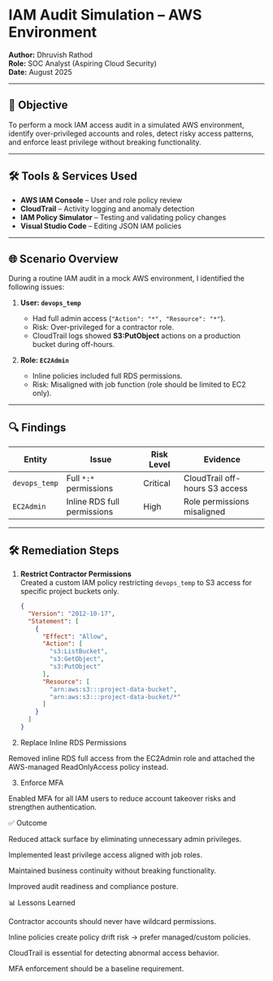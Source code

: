 # IAM Audit Simulation – AWS Environment

**Author:** Dhruvish Rathod  
**Role:** SOC Analyst (Aspiring Cloud Security)  
**Date:** August 2025  

---

## 📌 Objective
To perform a mock IAM access audit in a simulated AWS environment, identify over-privileged accounts and roles, detect risky access patterns, and enforce least privilege without breaking functionality.

---

## 🛠 Tools & Services Used
- **AWS IAM Console** – User and role policy review  
- **CloudTrail** – Activity logging and anomaly detection  
- **IAM Policy Simulator** – Testing and validating policy changes  
- **Visual Studio Code** – Editing JSON IAM policies  

---

## 🌐 Scenario Overview
During a routine IAM audit in a mock AWS environment, I identified the following issues:

1. **User: `devops_temp`**
   - Had full admin access (`"Action": "*", "Resource": "*"`).
   - Risk: Over-privileged for a contractor role.  
   - CloudTrail logs showed **S3:PutObject** actions on a production bucket during off-hours.

2. **Role: `EC2Admin`**
   - Inline policies included full RDS permissions.
   - Risk: Misaligned with job function (role should be limited to EC2 only).  

---

## 🔍 Findings

| **Entity**   | **Issue**                                   | **Risk Level** | **Evidence**                   |
|--------------|---------------------------------------------|----------------|--------------------------------|
| `devops_temp` | Full `*:*` permissions                      | Critical       | CloudTrail off-hours S3 access |
| `EC2Admin`   | Inline RDS full permissions                 | High           | Role permissions misaligned    |

---

## 🛠 Remediation Steps

1. **Restrict Contractor Permissions**  
   Created a custom IAM policy restricting `devops_temp` to S3 access for specific project buckets only.

   ```json
   {
     "Version": "2012-10-17",
     "Statement": [
       {
         "Effect": "Allow",
         "Action": [
           "s3:ListBucket",
           "s3:GetObject",
           "s3:PutObject"
         ],
         "Resource": [
           "arn:aws:s3:::project-data-bucket",
           "arn:aws:s3:::project-data-bucket/*"
         ]
       }
     ]
   }

2. Replace Inline RDS Permissions

Removed inline RDS full access from the EC2Admin role and attached the AWS-managed ReadOnlyAccess policy instead.

3. Enforce MFA

Enabled MFA for all IAM users to reduce account takeover risks and strengthen authentication.

✅ Outcome

Reduced attack surface by eliminating unnecessary admin privileges.

Implemented least privilege access aligned with job roles.

Maintained business continuity without breaking functionality.

Improved audit readiness and compliance posture.

📊 Lessons Learned

Contractor accounts should never have wildcard permissions.

Inline policies create policy drift risk → prefer managed/custom policies.

CloudTrail is essential for detecting abnormal access behavior.

MFA enforcement should be a baseline requirement.
